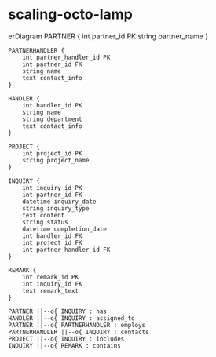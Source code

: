 # scaling-octo-lamp

erDiagram
    PARTNER {
        int partner_id PK
        string partner_name
    }

    PARTNERHANDLER {
        int partner_handler_id PK
        int partner_id FK
        string name
        text contact_info
    }

    HANDLER {
        int handler_id PK
        string name
        string department
        text contact_info
    }

    PROJECT {
        int project_id PK
        string project_name
    }

    INQUIRY {
        int inquiry_id PK
        int partner_id FK
        datetime inquiry_date
        string inquiry_type
        text content
        string status
        datetime completion_date
        int handler_id FK
        int project_id FK
        int partner_handler_id FK
    }

    REMARK {
        int remark_id PK
        int inquiry_id FK
        text remark_text
    }

    PARTNER ||--o{ INQUIRY : has
    HANDLER ||--o{ INQUIRY : assigned_to
    PARTNER ||--o{ PARTNERHANDLER : employs
    PARTNERHANDLER ||--o{ INQUIRY : contacts
    PROJECT ||--o{ INQUIRY : includes
    INQUIRY ||--o{ REMARK : contains
